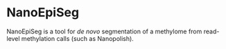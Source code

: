 # NanoEpiSeg

NanoEpiSeg is a tool for *de novo* segmentation of  a methylome from read-level methylation calls (such as Nanopolish).